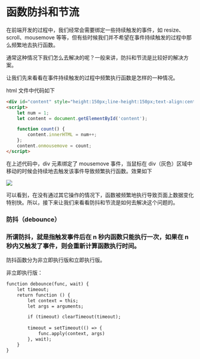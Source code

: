 # 函数防抖和节流

在前端开发的过程中，我们经常会需要绑定一些持续触发的事件，如 resize、scroll、mousemove 等等，但有些时候我们并不希望在事件持续触发的过程中那么频繁地去执行函数。

通常这种情况下我们怎么去解决的呢？一般来讲，防抖和节流是比较好的解决方案。

让我们先来看看在事件持续触发的过程中频繁执行函数是怎样的一种情况。

html 文件中代码如下

```html
<div id="content" style="height:150px;line-height:150px;text-align:center; color: #fff;background-color:#ccc;font-size:80px;"></div>
<script>
    let num = 1;
    let content = document.getElementById('content');

    function count() {
        content.innerHTML = num++;
    };
    content.onmousemove = count;
</script>
```

在上述代码中，div 元素绑定了 mousemove 事件，当鼠标在 div（灰色）区域中移动的时候会持续地去触发该事件导致频繁执行函数。效果如下

<img data-original-width="1132" data-original-height="290" data-original-format="image/gif" data-original-filesize="247637" data-image-index="0" style="cursor: zoom-in;" class="" src="https://upload-images.jianshu.io/upload_images/4842858-652a8eb5c73db0c7.gif?imageMogr2/auto-orient/strip|imageView2/2/w/1132/format/webp">

可以看到，在没有通过其它操作的情况下，函数被频繁地执行导致页面上数据变化特别快。所以，接下来让我们来看看防抖和节流是如何去解决这个问题的。

### 防抖（debounce）

### 所谓防抖，就是指触发事件后在 n 秒内函数只能执行一次，如果在 n 秒内又触发了事件，则会重新计算函数执行时间。

防抖函数分为非立即执行版和立即执行版。

非立即执行版：

```html
function debounce(func, wait) {
    let timeout;
    return function () {
        let context = this;
        let args = arguments;

        if (timeout) clearTimeout(timeout);
        
        timeout = setTimeout(() => {
            func.apply(context, args)
        }, wait);
    }
}
```
